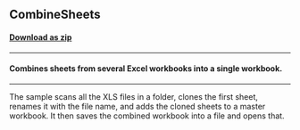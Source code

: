 ## CombineSheets
#### [Download as zip](https://grapecity.github.io/DownGit/#/home?url=https://github.com/GrapeCity/ComponentOne-WinForms-Samples/tree/master/NetFramework\Excel\VB\CombineSheets)
____
#### Combines sheets from several Excel workbooks into a single workbook.
____
The sample scans all the XLS files in a folder, clones the first sheet, renames it with the file name, and adds the cloned sheets to a master workbook. It then saves the combined workbook into a file and opens that.
